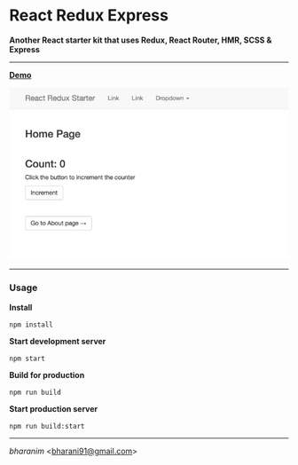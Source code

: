 # React Redux Express
**Another React starter kit that uses Redux, React Router, HMR, SCSS & Express**

------------------

**[Demo](https://react-redux-express.herokuapp.com/)**


![React Redux Express](./screenshot.png)



------------------

### Usage

**Install**
```
npm install
```

**Start development server**
```
npm start
```

**Build for production**
```
npm run build
```

**Start production server**
```
npm run build:start
```

------------------

*bharanim* <[bharani91@gmail.com](mailto:bharani91@gmail.com )>
